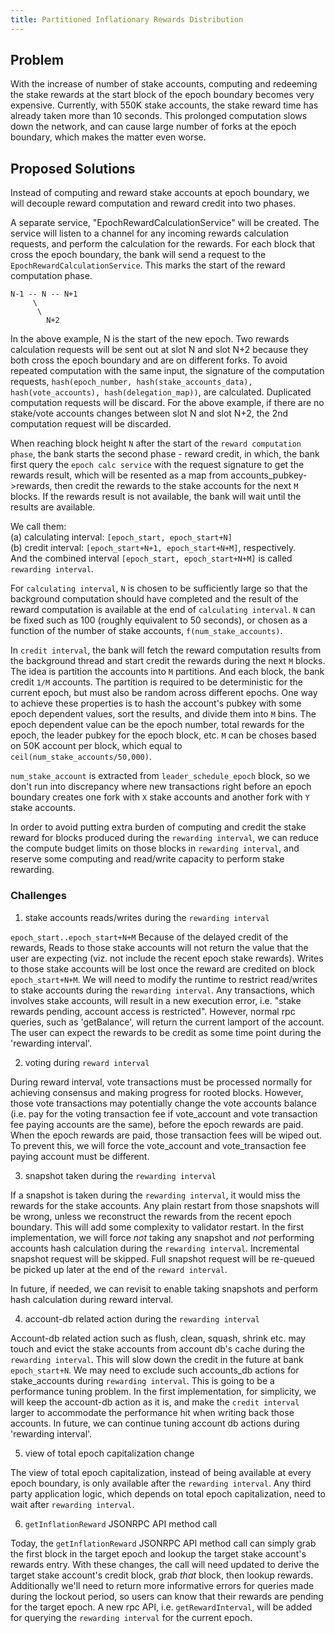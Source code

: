 ```yaml
---
title: Partitioned Inflationary Rewards Distribution
---
```


## Problem

With the increase of number of stake accounts, computing and redeeming the stake
rewards at the start block of the epoch boundary becomes very expensive.
Currently, with 550K stake accounts, the stake reward time has already taken
more than 10 seconds. This prolonged computation slows down the network, and can
cause large number of forks at the epoch boundary, which makes the matter even
worse.

## Proposed Solutions

Instead of computing and reward stake accounts at epoch boundary, we will
decouple reward computation and reward credit into two phases.

A separate service, "EpochRewardCalculationService" will be created. The service
will listen to a channel for any incoming rewards calculation requests, and
perform the calculation for the rewards. For each block that cross the epoch
boundary, the bank will send a request to the `EpochRewardCalculationService`.
This marks the start of the reward computation phase.

```
N-1 -- N -- N+1
     \
      \
        N+2
```

In the above example, N is the start of the new epoch. Two rewards calculation
requests will be sent out at slot N and slot N+2 because they both cross the
epoch boundary and are on different forks. To avoid repeated computation with
the same input, the signature of the computation requests, `hash(epoch_number,
hash(stake_accounts_data), hash(vote_accounts), hash(delegation_map))`, are
calculated. Duplicated computation requests will be discard. For the above
example, if there are no stake/vote accounts changes between slot N and slot
N+2, the 2nd computation request will be discarded.

When reaching block height `N` after the start of the `reward computation
phase`, the bank starts the second phase - reward credit, in which, the bank
first query the `epoch calc service` with the request signature to get the
rewards result, which will be resented as a map from accounts_pubkey->rewards,
then credit the rewards to the stake accounts for the next `M` blocks. If the
rewards result is not available, the bank will wait until the results are
available.

We call them: <br/>
(a) calculating interval: `[epoch_start, epoch_start+N]` <br/>
(b) credit interval: `[epoch_start+N+1, epoch_start+N+M]`, respectively. <br/>
And the combined interval `[epoch_start, epoch_start+N+M]` is called
`rewarding interval`.

For `calculating interval`, `N` is chosen to be sufficiently large so that the
background computation should have completed and the result of the reward
computation is available at the end of `calculating interval`. `N` can be fixed
such as 100 (roughly equivalent to 50 seconds), or chosen as a function of the
number of stake accounts, `f(num_stake_accounts)`.

In `credit interval`,  the bank will fetch the reward computation results from
the background thread and start credit the rewards during the next `M` blocks.
The idea is partition the accounts into `M` partitions. And each block, the bank
credit `1/M` accounts. The partition is required to be deterministic for the
current epoch, but must also be random across different epochs. One way to
achieve these properties is to hash the account's pubkey with some epoch
dependent values, sort the results, and divide them into `M` bins. The epoch
dependent value can be the epoch number, total rewards for the epoch, the leader
pubkey for the epoch block, etc. `M` can be choses based on 50K account per
block, which equal to `ceil(num_stake_accounts/50,000)`.

`num_stake_account` is extracted from `leader_schedule_epoch` block, so we don't
run into discrepancy where new transactions right before an epoch boundary
creates one fork with `X` stake accounts and another fork with `Y` stake accounts.

In order to avoid putting extra burden of computing and credit the stake reward
for blocks produced during the `rewarding interval`, we can reduce the compute
budget limits on those blocks in `rewarding interval`, and reserve some computing
and read/write capacity to perform stake rewarding.

### Challenges

1. stake accounts reads/writes during the `rewarding interval`

`epoch_start..epoch_start+N+M` Because of the delayed credit of the rewards,
Reads to those stake accounts will not return the value that the user are
expecting (viz. not include the recent epoch stake rewards). Writes to those
stake accounts will be lost once the reward are credited on block
`epoch_start+N+M`. We will need to modify the runtime to restrict read/writes to
stake accounts during the `rewarding interval`. Any transactions, which involves
stake accounts, will result in a new execution error, i.e. "stake rewards
pending, account access is restricted". However, normal rpc queries, such as
'getBalance', will return the current lamport of the account. The user can
expect the rewards to be credit as some time point during the 'rewarding
interval'.

2. voting during `reward interval`

During reward interval, vote transactions must be processed normally for
achieving consensus and making progress for rooted blocks. However, those vote
transactions may potentially change the vote accounts balance (i.e. pay for the
voting transaction fee if vote_account and vote transaction fee paying accounts
are the same), before the epoch rewards are paid. When the epoch rewards are
paid, those transaction fees will be wiped out. To prevent this, we will force
the vote_account and vote_transaction fee paying account must be different.

3. snapshot taken during the `rewarding interval`

If a snapshot is taken during the `rewarding interval`, it would miss the
rewards for the stake accounts. Any plain restart from those snapshots will be
wrong, unless we reconstruct the rewards from the recent epoch boundary. This
will add some complexity to validator restart. In the first implementation, we
will force *not* taking any snapshot and *not* performing accounts hash
calculation during the `rewarding interval`. Incremental snapshot request will
be skipped. Full snapshot request will be re-queued be picked up later at the
end of the `reward interval`.

In future, if needed, we can
revisit to enable taking snapshots and perform hash calculation during reward
interval.

4. account-db related action during the `rewarding interval`

Account-db related action such as flush, clean, squash, shrink etc. may touch
and evict the stake accounts from account db's cache during the `rewarding
interval`. This will slow down the credit in the future at bank `epoch_start+N`.
We may need to exclude such accounts_db actions for stake_accounts during
`rewarding interval`. This is going to be a performance tuning problem. In the
first implementation, for simplicity, we will keep the account-db action as it
is, and make the `credit interval` larger to accommodate the performance hit
when writing back those accounts. In future, we can continue tuning account db
actions during 'rewarding interval'.

5. view of total epoch capitalization change

The view of total epoch capitalization, instead of being available at every
epoch boundary, is only available after the `rewarding interval`. Any third
party application logic, which depends on total epoch capitalization, need to
wait after `rewarding interval`.

6. `getInflationReward` JSONRPC API method call

Today, the `getInflationReward` JSONRPC API method call can simply grab the
first block in the target epoch and lookup the target stake account's rewards
entry.  With these changes, the call will need updated to derive the target
stake account's credit block, grab _that_ block, then lookup rewards.
Additionally we'll need to return more informative errors for queries made
during the lockout period, so users can know that their rewards are pending for
the target epoch. A new rpc API, i.e. `getRewardInterval`, will be added for
querying the `rewarding interval` for the current epoch.
